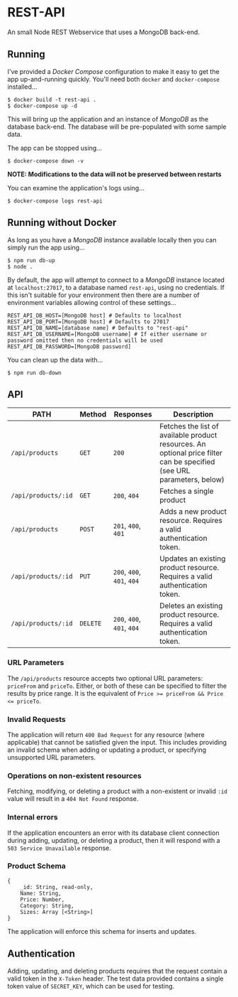 REST-API
=======
An small Node REST Webservice that uses a MongoDB back-end.

Running
-------
I've provided a *Docker Compose* configuration to make it easy to get the app up-and-running quickly. You'll need both `docker` and `docker-compose` installed...

    $ docker build -t rest-api .
    $ docker-compose up -d

This will bring up the application and an instance of *MongoDB* as the database back-end. The database will be pre-populated with some sample data.

The app can be stopped using...

    $ docker-compose down -v

**NOTE: Modifications to the data will not be preserved between restarts**

You can examine the application's logs using...

    $ docker-compose logs rest-api

Running without Docker
----------------------
As long as you have a *MongoDB* instance available locally then you can simply run the app using...

    $ npm run db-up
    $ node .

By default, the app will attempt to connect to a *MongoDB* instance located at `localhost:27017`, to a database named `rest-api`, using no credentials. If this isn't suitable for your environment then there are a number of environment variables allowing control of these settings...

    REST_API_DB_HOST=[MongoDB host] # Defaults to localhost
    REST_API_DB_PORT=[MongoDB host] # Defaults to 27017
    REST_API_DB_NAME=[database name] # Defaults to "rest-api"
    REST_API_DB_USERNAME=[MongoDB username] # If either username or password omitted then no credentials will be used
    REST_API_DB_PASSWORD=[MongoDB password]

You can clean up the data with...

    $ npm run db-down

API
---

| PATH                  | Method    | Responses                 | Description
|-------------------    |-----------|---------------            |-----------------
| `/api/products`       | `GET`     | `200`                     | Fetches the list of available product resources. An optional price filter can be specified (see URL parameters, below)
| `/api/products/:id`   | `GET`     | `200`, `404`              | Fetches a single product
| `/api/products`       | `POST`    | `201`, `400`, `401`       | Adds a new product resource. Requires a valid authentication token.
| `/api/products/:id`   | `PUT`     | `200`, `400`, `401`, `404`| Updates an existing product resource. Requires a valid authentication token.
| `/api/products/:id`   | `DELETE`  | `200`, `400`, `401`, `404`| Deletes an existing product resource. Requires a valid authentication token.

### URL Parameters
The `/api/products` resource accepts two optional URL parameters: `priceFrom` and `priceTo`. Either, or both of these can be specified to filter the results by price range. It is the equivalent of `Price >= priceFrom && Price <= priceTo`.

### Invalid Requests
The application will return `400 Bad Request` for any resource (where applicable) that cannot be satisfied given the input. This includes providing an invalid schema when adding or updating a product, or specifying unsupported URL parameters.

### Operations on non-existent resources
Fetching, modifying, or deleting a product with a non-existent or invalid `:id` value will result in a `404 Not Found` response.

### Internal errors
If the application encounters an error with its database client connection during adding, updating, or deleting a product, then it will respond with a `503 Service Unavailable` response.

### Product Schema

    {
        _id: String, read-only,
        Name: String,
        Price: Number,
        Category: String,
        Sizes: Array [<String>]
    }

The application will enforce this schema for inserts and updates.

Authentication
--------------
Adding, updating, and deleting products requires that the request contain a valid token in the `X-Token` header. The test data provided contains a single token value of `SECRET_KEY`, which can be used for testing.
